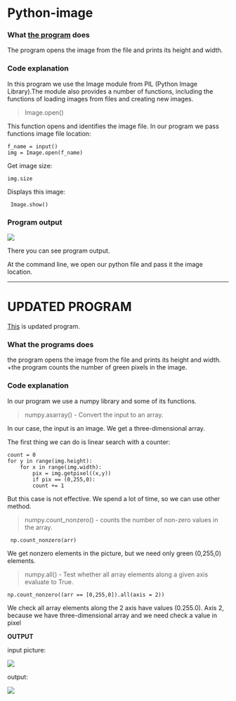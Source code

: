 # Python-image
### What [the program](https://github.com/chichikow/Python-image/blob/master/c_line.py) does
The program opens the image from the file and prints its height and width.
### Сode explanation
In this program we use the Image module from PIL (Python Image Library).The module also provides a number of functions, including the functions of loading images from files and creating new images.
>Image.open()

This function opens and identifies the image file. In our program we pass functions 
image file location:
          
    f_name = input() 
    img = Image.open(f_name)

 Get image size:
 
    img.size 
 
Displays this image:
 
     Image.show()
    

### Program output 

![](https://github.com/chichikow/Python-image/blob/master/output_program.PNG) 

There you can see program output.

At the command line, we open our python file and pass it the image location.

----------------------------------------------------------------------------------------------------------------------------------------
# UPDATED PROGRAM

[This](https://github.com/chichikow/Python-image/blob/master/upgrate.py) is updated program.

### What the programs does

the program opens the image from the file and prints its height and width. +the program counts the number of green pixels in the image.

### Code explanation

In our program we use a numpy library and some of its functions.

> numpy.asarray() - Convert the input to an array.

In our case, the input is an image. We get a three-dimensional array.

The first thing we can do is linear search with a counter:

    count = 0
    for y in range(img.height):
        for x in range(img.width):
            pix = img.getpixel((x,y))
            if pix == (0,255,0):
            count += 1
            
But this case is not effective. We spend a lot of time, so we can use other method.

> numpy.count_nonzero() - counts the number of non-zero values in the array.

     np.count_nonzero(arr)

We get nonzero elements in the picture, but we need only green (0,255,0) elements.

> numpy.all() - Test whether all array elements along a given axis evaluate to True.

    np.count_nonzero((arr == [0,255,0]).all(axis = 2))

We check all array elements along the 2 axis have values (0.255.0). 
Axis 2, because we have three-dimensional array and we need check a value in pixel 

**OUTPUT**

input picture: 

![](https://github.com/chichikow/Python-image/blob/master/picture1.png)

output:

![](https://github.com/chichikow/Python-image/blob/master/output.PNG)










